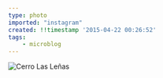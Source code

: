 ```yaml
---
type: photo
imported: "instagram"
created: !!timestamp '2015-04-22 00:26:52'
tags:
    - microblog
---
```

![Cerro Las Leñas](/media/images/photos/2015/04/2a489a17538d6e885af8097060c16a78.jpg)

